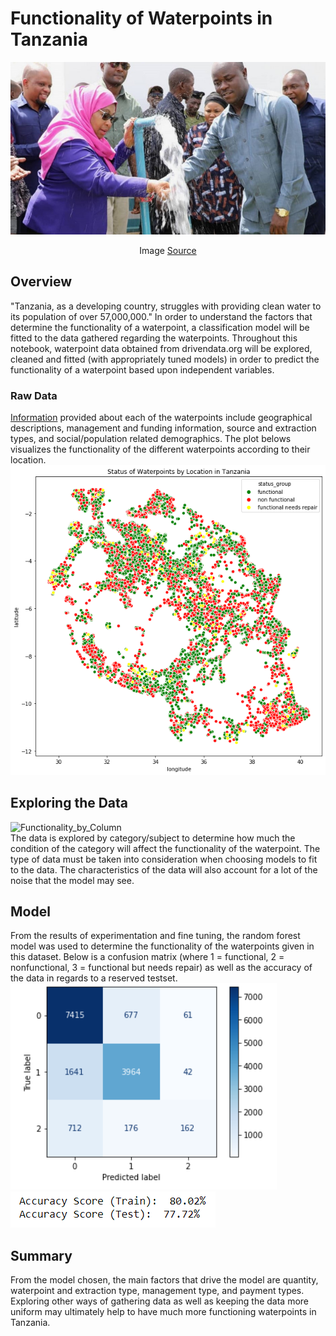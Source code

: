 # Functionality of Waterpoints in Tanzania

![Foundation_Stone_Laying_Ceremony](images/photo1.jpg)
<br><p style="text-align:center;">Image [Source](https://www.maji.go.tz/news/makamu-wa-rais-mhe-samia-suluhu-hassan-aweka-jiwe-la-msingi-mradi-wa-maji-mji-wa-muheza)</p>

## Overview

"Tanzania, as a developing country, struggles with providing clean water to its population of over 57,000,000." In order to understand the factors that determine the functionality of a waterpoint, a classification model will be fitted to the data gathered regarding the waterpoints. Throughout this notebook, waterpoint data obtained from drivendata.org will be explored, cleaned and fitted (with appropriately tuned models) in order to predict the functionality of a waterpoint based upon independent variables.

### Raw Data

[Information](https://www.drivendata.org/competitions/7/pump-it-up-data-mining-the-water-table/page/23/) provided about each of the waterpoints include geographical descriptions, management and funding information, source and extraction types, and social/population related demographics. The plot belows visualizes the functionality of the different waterpoints according to their location.
![Map_of_Waterpoint_Functionality](images/status_by_longlat.png)

## Exploring the Data

![Functionality_by_Column](images/EDA.png)
<br>The data is explored by category/subject to determine how much the condition of the category will affect the functionality of the waterpoint. The type of data must be taken into consideration when choosing models to fit to the data. The characteristics of the data will also account for a lot of the noise that the model may see.


## Model

From the results of experimentation and fine tuning, the random forest model was used to determine the functionality of the waterpoints given in this dataset. Below is a confusion matrix (where 1 = functional, 2 = nonfunctional, 3 = functional but needs repair) as well as the accuracy of the data in regards to a reserved testset.
<br>![Confusion_Matrix_for_DT](images/confusion_dt.PNG)
<br>![DT_accuracy](images/accuracy_dt.PNG)


## Summary

From the model chosen, the main factors that drive the model are quantity, waterpoint and extraction type, management type, and payment types. Exploring other ways of gathering data as well as keeping the data more uniform may ultimately help to have much more functioning waterpoints in Tanzania.
